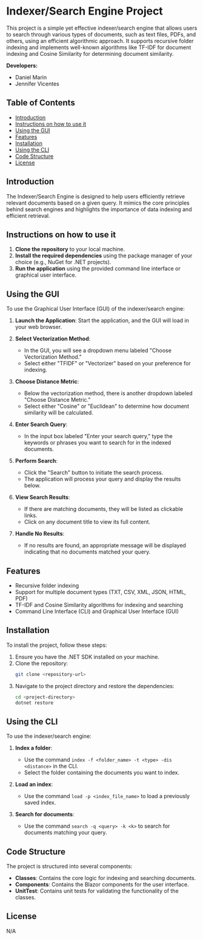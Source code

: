 # Indexer/Search Engine Project

This project is a simple yet effective indexer/search engine that allows users to search through various types of documents, such as text files, PDFs, and others, using an efficient algorithmic approach. It supports recursive folder indexing and implements well-known algorithms like TF-IDF for document indexing and Cosine Similarity for determining document similarity.

**Developers:**
- Daniel Marin
- Jennifer Vicentes

## Table of Contents

- [Introduction](#introduction)
- [Instructions on how to use it](#instructions-on-how-to-use-it)
- [Using the GUI](#using-the-gui)
- [Features](#features)
- [Installation](#installation)
- [Using the CLI](#using-the-cli)
- [Code Structure](#code-structure)
- [License](#license)

## Introduction

The Indexer/Search Engine is designed to help users efficiently retrieve relevant documents based on a given query. It mimics the core principles behind search engines and highlights the importance of data indexing and efficient retrieval.

## Instructions on how to use it

1. **Clone the repository** to your local machine.
2. **Install the required dependencies** using the package manager of your choice (e.g., NuGet for .NET projects).
3. **Run the application** using the provided command line interface or graphical user interface.

## Using the GUI

To use the Graphical User Interface (GUI) of the indexer/search engine:

1. **Launch the Application**: Start the application, and the GUI will load in your web browser.

2. **Select Vectorization Method**:
   - In the GUI, you will see a dropdown menu labeled "Choose Vectorization Method."
   - Select either "TFIDF" or "Vectorizer" based on your preference for indexing.

3. **Choose Distance Metric**:
   - Below the vectorization method, there is another dropdown labeled "Choose Distance Metric."
   - Select either "Cosine" or "Euclidean" to determine how document similarity will be calculated.

4. **Enter Search Query**:
   - In the input box labeled "Enter your search query," type the keywords or phrases you want to search for in the indexed documents.

5. **Perform Search**:
   - Click the "Search" button to initiate the search process.
   - The application will process your query and display the results below.

6. **View Search Results**:
   - If there are matching documents, they will be listed as clickable links.
   - Click on any document title to view its full content.

7. **Handle No Results**:
   - If no results are found, an appropriate message will be displayed indicating that no documents matched your query.

## Features

- Recursive folder indexing
- Support for multiple document types (TXT, CSV, XML, JSON, HTML, PDF)
- TF-IDF and Cosine Similarity algorithms for indexing and searching
- Command Line Interface (CLI) and Graphical User Interface (GUI)

## Installation

To install the project, follow these steps:

1. Ensure you have the .NET SDK installed on your machine.
2. Clone the repository:
   ```bash
   git clone <repository-url>
   ```
3. Navigate to the project directory and restore the dependencies:
   ```bash
   cd <project-directory>
   dotnet restore
   ```

## Using the CLI

To use the indexer/search engine:

1. **Index a folder**:
   - Use the command `index -f <folder_name> -t <type> -dis <distance>` in the CLI.
   - Select the folder containing the documents you want to index.

2. **Load an index**:
   - Use the command `load -p <index_file_name>` to load a previously saved index.

3. **Search for documents**:
   - Use the command `search -q <query> -k <k>` to search for documents matching your query.

## Code Structure

The project is structured into several components:

- **Classes**: Contains the core logic for indexing and searching documents.
- **Components**: Contains the Blazor components for the user interface.
- **UnitTest**: Contains unit tests for validating the functionality of the classes.

## License

N/A